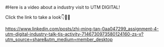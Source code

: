 #Here is a video about a industry visit to UTM DIGITAL!

Click the link to take a look👇🐻‍❄️

https://www.linkedin.com/posts/zhi-ming-tan-0aa047299_assignment-4-utm-digital-industry-talk-tis-activity-7146730973580124160-zs-v?utm_source=share&utm_medium=member_desktop


